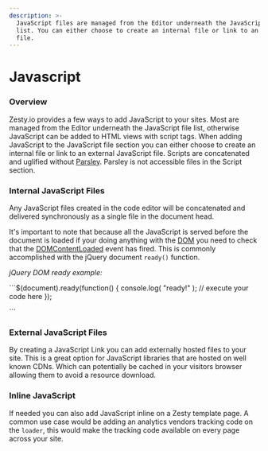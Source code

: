 ```yaml
---
description: >-
  JavaScript files are managed from the Editor underneath the JavaScript file
  list. You can either choose to create an internal file or link to an external
  file.
---
```


# Javascript

### Overview

Zesty.io provides a few ways to add JavaScript to your sites. Most are managed from the Editor underneath the JavaScript file list, otherwise JavaScript can be added to HTML views with script tags. When adding JavaScript to the JavaScript file section you can either choose to create an internal file or link to an external JavaScript file. Scripts are concatenated and uglified without [Parsley](https://zesty.org/services/web-engine/introduction-to-parsley). Parsley is not accessible files in the Script section.

### Internal JavaScript Files

Any JavaScript files created in the code editor will be concatenated and delivered synchronously as a single file in the document head.

It's important to note that because all the JavaScript is served before the document is loaded if your doing anything with the [DOM](https://developer.mozilla.org/en-US/docs/Web/API/Document_Object_Model) you need to check that the [DOMContentLoaded](https://developer.mozilla.org/en-US/docs/Web/Events/DOMContentLoaded) event has fired. This is commonly accomplished with the jQuery document `ready()` function.

_jQuery DOM ready example:_

\`\`\`$\(document\).ready\(function\(\) { console.log\( "ready!" \); // execute your code here }\);

\`\`\`

### External JavaScript Files

By creating a JavaScript Link you can add externally hosted files to your site. This is a great option for JavaScript libraries that are hosted on well known CDNs. Which can potentially be cached in your visitors browser allowing them to avoid a resource download.

### Inline JavaScript

If needed you can also add JavaScript inline on a Zesty template page. A common use case would be adding an analytics vendors tracking code on the `loader`, this would make the tracking code available on every page across your site.

